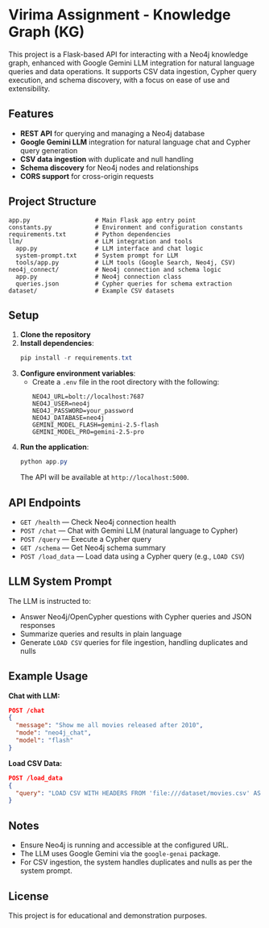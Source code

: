 # Virima Assignment - Knowledge Graph (KG)

This project is a Flask-based API for interacting with a Neo4j knowledge graph, enhanced with Google Gemini LLM integration for natural language queries and data operations. It supports CSV data ingestion, Cypher query execution, and schema discovery, with a focus on ease of use and extensibility.

## Features
- **REST API** for querying and managing a Neo4j database
- **Google Gemini LLM** integration for natural language chat and Cypher query generation
- **CSV data ingestion** with duplicate and null handling
- **Schema discovery** for Neo4j nodes and relationships
- **CORS support** for cross-origin requests

## Project Structure
```
app.py                  # Main Flask app entry point
constants.py            # Environment and configuration constants
requirements.txt        # Python dependencies
llm/                    # LLM integration and tools
  app.py                # LLM interface and chat logic
  system-prompt.txt     # System prompt for LLM
  tools/app.py          # LLM tools (Google Search, Neo4j, CSV)
neo4j_connect/          # Neo4j connection and schema logic
  app.py                # Neo4j connection class
  queries.json          # Cypher queries for schema extraction
dataset/                # Example CSV datasets
```

## Setup
1. **Clone the repository**
2. **Install dependencies**:
   ```powershell
   pip install -r requirements.txt
   ```
3. **Configure environment variables**:
   - Create a `.env` file in the root directory with the following:
     ```env
     NEO4J_URL=bolt://localhost:7687
     NEO4J_USER=neo4j
     NEO4J_PASSWORD=your_password
     NEO4J_DATABASE=neo4j
     GEMINI_MODEL_FLASH=gemini-2.5-flash
     GEMINI_MODEL_PRO=gemini-2.5-pro
     ```
4. **Run the application**:
   ```powershell
   python app.py
   ```
   The API will be available at `http://localhost:5000`.

## API Endpoints
- `GET /health` — Check Neo4j connection health
- `POST /chat` — Chat with Gemini LLM (natural language to Cypher)
- `POST /query` — Execute a Cypher query
- `GET /schema` — Get Neo4j schema summary
- `POST /load_data` — Load data using a Cypher query (e.g., `LOAD CSV`)

## LLM System Prompt
The LLM is instructed to:
- Answer Neo4j/OpenCypher questions with Cypher queries and JSON responses
- Summarize queries and results in plain language
- Generate `LOAD CSV` queries for file ingestion, handling duplicates and nulls

## Example Usage
**Chat with LLM:**
```json
POST /chat
{
  "message": "Show me all movies released after 2010",
  "mode": "neo4j_chat",
  "model": "flash"
}
```

**Load CSV Data:**
```json
POST /load_data
{
  "query": "LOAD CSV WITH HEADERS FROM 'file:///dataset/movies.csv' AS row ..."
}
```

## Notes
- Ensure Neo4j is running and accessible at the configured URL.
- The LLM uses Google Gemini via the `google-genai` package.
- For CSV ingestion, the system handles duplicates and nulls as per the system prompt.

## License
This project is for educational and demonstration purposes.
